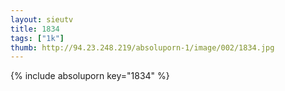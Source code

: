 ```yaml
--- 
layout: sieutv
title: 1834
tags: ["1k"]
thumb: http://94.23.248.219/absoluporn-1/image/002/1834.jpg
---
```

{% include absoluporn key="1834" %} 

